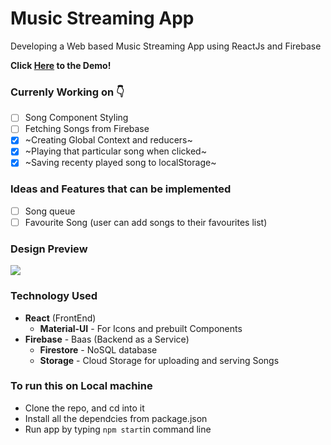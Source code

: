 # Music Streaming App
Developing a Web based Music Streaming App using ReactJs and Firebase

**Click [Here](https://music-streaming-app-4a392.web.app/) to the Demo!**

### Currenly Working on 👇
- [ ] Song Component Styling
- [ ] Fetching Songs from Firebase
- [x] ~Creating Global Context and reducers~
- [x] ~Playing that particular song when clicked~
- [x] ~Saving recenty played song to localStorage~

### Ideas and Features that can be implemented
- [ ] Song queue
- [ ] Favourite Song (user can add songs to their favourites list)

### Design Preview
<img src="https://github.com/mani-barathi/Music-Streaming-App/blob/master/public/preview.JPG" />

### Technology Used
* **React** (FrontEnd)
    * **Material-UI** - For Icons and prebuilt Components
* **Firebase** - Baas (Backend as a Service)
    * **Firestore** - NoSQL database
    * **Storage** - Cloud Storage for uploading and serving Songs

### To run this on Local machine
* Clone the repo, and cd into it
* Install all the dependcies from package.json
* Run app by typing `npm start`in command line

